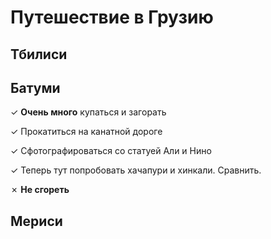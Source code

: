 # Путешествие в Грузию

## Тбилиси

## Батуми
&check; **Очень много** купаться и загорать 

&check; Прокатиться на канатной дороге

&check; Сфотографироваться со статуей Али и Нино

&check; Теперь тут попробовать хачапури и хинкали. Сравнить.

&cross; **Не сгореть**
## Мериси